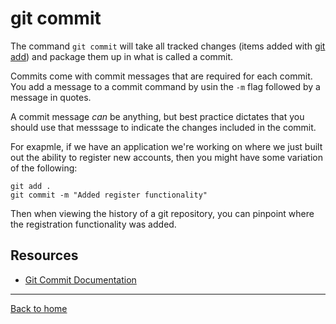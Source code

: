 # git commit

The command `git commit` will take all tracked changes (items added with [git add](./ADD.md)) and package them up in what is called a commit.

Commits come with commit messages that are required for each commit. You add a message to a commit command by usin the `-m` flag followed by a message in quotes.

A commit message _can_ be anything, but best practice dictates that you should use that messsage to indicate the changes included in the commit.

For exapmle, if we have an application we're working on where we just built out the ability to register new accounts, then you might have some variation of the following:

```
git add . 
git commit -m "Added register functionality"
```

Then when viewing the history of a git repository, you can pinpoint where the registration functionality was added.

## Resources

- [Git Commit Documentation](https://git-scm.com/docs/git-commit)

---

[Back to home](../README.md)
